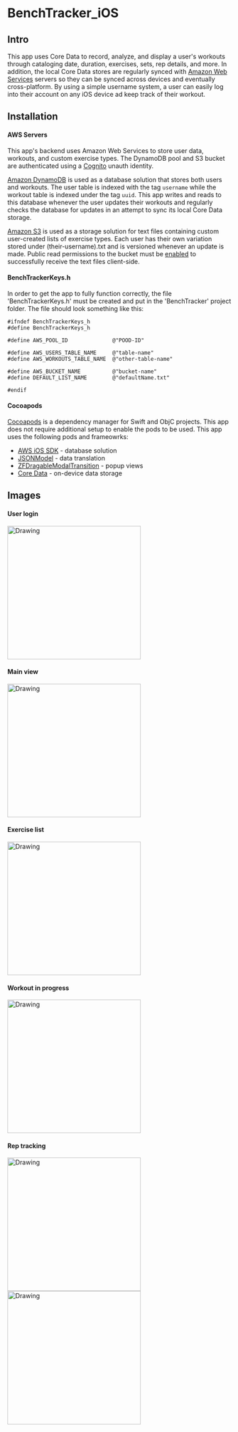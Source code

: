 # BenchTracker_iOS
## Intro
This app uses Core Data to record, analyze, and display a user's workouts through cataloging date, duration, exercises, sets, rep details, and more. In addition, the local Core Data stores are regularly synced with [Amazon Web Services](https://aws.amazon.com) servers so they can be synced across devices and eventually cross-platform. By using a simple username system, a user can easily log into their account on any iOS device ad keep track of their workout.

## Installation
#### AWS Servers
This app's backend uses Amazon Web Services to store user data, workouts, and custom exercise types. The DynamoDB pool and S3 bucket are authenticated using a [Cognito](https://aws.amazon.com/cognito/) unauth identity.

[Amazon DynamoDB](https://aws.amazon.com/dynamodb/) is used as a database solution that stores both users and workouts. The user table is indexed with the tag ```username``` while the workout table is indexed under the tag ```uuid```. This app writes and reads to this database whenever the user updates their workouts and regularly checks the database for updates in an attempt to sync its local Core Data storage.

[Amazon S3](https://aws.amazon.com/s3/) is used as a storage solution for text files containing custom user-created lists of exercise types. Each user has their own variation stored under (their-username).txt and is versioned whenever an update is made. Public read permissions to the bucket must be [enabled](https://stackoverflow.com/questions/2547046/make-a-bucket-public-in-amazon-s3) to successfully receive the text files client-side.

#### BenchTrackerKeys.h
In order to get the app to fully function correctly, the file 'BenchTrackerKeys.h' must be created and put in the 'BenchTracker' project folder. The file should look something like this:
```obj-c
#ifndef BenchTrackerKeys_h
#define BenchTrackerKeys_h

#define AWS_POOL_ID              @"POOD-ID"

#define AWS_USERS_TABLE_NAME     @"table-name"
#define AWS_WORKOUTS_TABLE_NAME  @"other-table-name"

#define AWS_BUCKET_NAME          @"bucket-name"
#define DEFAULT_LIST_NAME        @"defaultName.txt"

#endif
```

#### Cocoapods
[Cocoapods](https://cocoapods.org) is a dependency manager for Swift and ObjC projects. This app does not require additional setup to enable the pods to be used. This app uses the following pods and frameowrks:
* [AWS iOS SDK](https://github.com/aws/aws-sdk-ios) - database solution
* [JSONModel](https://github.com/jsonmodel/jsonmodel) - data translation
* [ZFDragableModalTransition](https://github.com/zoonooz/ZFDragableModalTransition) - popup views
* [Core Data](https://developer.apple.com/library/content/documentation/Cocoa/Conceptual/CoreData/index.html) - on-device data storage

## Images
#### User login
<img src="./Screenshots/image1.png" alt="Drawing" width="300 px"/>

#### Main view
<img src="./Screenshots/image2.png" alt="Drawing" width="300 px"/>

#### Exercise list
<img src="./Screenshots/image3.png" alt="Drawing" width="300 px"/>

#### Workout in progress
<img src="./Screenshots/image4.png" alt="Drawing" width="300 px"/>

#### Rep tracking
<img src="./Screenshots/image5.png" alt="Drawing" width="300 px"/>
<img src="./Screenshots/image6.png" alt="Drawing" width="300 px"/>
